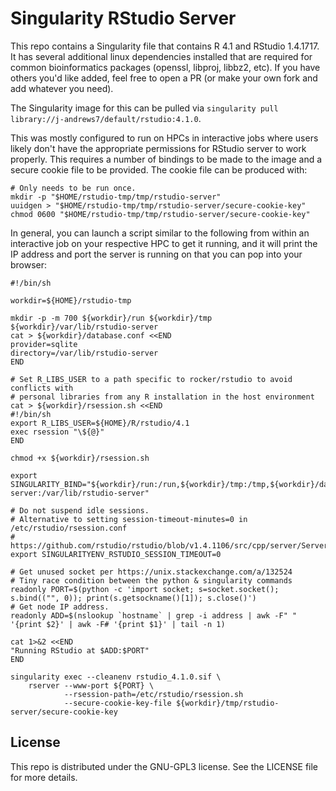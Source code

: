 # Singularity RStudio Server

This repo contains a Singularity file that contains R 4.1 and RStudio 1.4.1717. It has several additional linux dependencies installed that are required for common bioinformatics packages (openssl, libproj, libbz2, etc). If you have others you'd like added, feel free to open a PR (or make your own fork and add whatever you need).

The Singularity image for this can be pulled via `singularity pull library://j-andrews7/default/rstudio:4.1.0`.

This was mostly configured to run on HPCs in interactive jobs where users likely don't have the appropriate permissions for RStudio server to work properly. This requires a number of bindings to be made to the image and a secure cookie file to be provided. The cookie file can be produced with:

```
# Only needs to be run once.
mkdir -p "$HOME/rstudio-tmp/tmp/rstudio-server"
uuidgen > "$HOME/rstudio-tmp/tmp/rstudio-server/secure-cookie-key"
chmod 0600 "$HOME/rstudio-tmp/tmp/rstudio-server/secure-cookie-key"
```

In general, you can launch a script similar to the following from within an interactive job on your respective HPC to get it running, and it will print the IP address and port the server is running on that you can pop into your browser:

```
#!/bin/sh

workdir=${HOME}/rstudio-tmp

mkdir -p -m 700 ${workdir}/run ${workdir}/tmp ${workdir}/var/lib/rstudio-server 
cat > ${workdir}/database.conf <<END
provider=sqlite
directory=/var/lib/rstudio-server
END

# Set R_LIBS_USER to a path specific to rocker/rstudio to avoid conflicts with
# personal libraries from any R installation in the host environment
cat > ${workdir}/rsession.sh <<END
#!/bin/sh
export R_LIBS_USER=${HOME}/R/rstudio/4.1
exec rsession "\${@}"
END

chmod +x ${workdir}/rsession.sh

export SINGULARITY_BIND="${workdir}/run:/run,${workdir}/tmp:/tmp,${workdir}/database.conf:/etc/rstudio/database.conf,${workdir}/rsession.sh:/etc/rstudio/rsession.sh,${workdir}/var/lib/rstudio-server:/var/lib/rstudio-server"

# Do not suspend idle sessions.
# Alternative to setting session-timeout-minutes=0 in /etc/rstudio/rsession.conf
# https://github.com/rstudio/rstudio/blob/v1.4.1106/src/cpp/server/ServerSessionManager.cpp#L126
export SINGULARITYENV_RSTUDIO_SESSION_TIMEOUT=0

# Get unused socket per https://unix.stackexchange.com/a/132524
# Tiny race condition between the python & singularity commands
readonly PORT=$(python -c 'import socket; s=socket.socket(); s.bind(("", 0)); print(s.getsockname()[1]); s.close()')
# Get node IP address.
readonly ADD=$(nslookup `hostname` | grep -i address | awk -F" " '{print $2}' | awk -F# '{print $1}' | tail -n 1)

cat 1>&2 <<END
"Running RStudio at $ADD:$PORT"
END

singularity exec --cleanenv rstudio_4.1.0.sif \
    rserver --www-port ${PORT} \
            --rsession-path=/etc/rstudio/rsession.sh
            --secure-cookie-key-file ${workdir}/tmp/rstudio-server/secure-cookie-key
```

## License

This repo is distributed under the GNU-GPL3 license. See the LICENSE file for more details.
